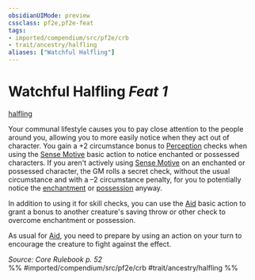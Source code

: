 ```yaml
---
obsidianUIMode: preview
cssclass: pf2e,pf2e-feat
tags:
- imported/compendium/src/pf2e/crb
- trait/ancestry/halfling
aliases: ["Watchful Halfling"]
---
```

# Watchful Halfling  *Feat 1*  
[halfling](halfling.md)  


Your communal lifestyle causes you to pay close attention to the people around you, allowing you to more easily notice when they act out of character. You gain a +2 circumstance bonus to [Perception](../skills.md#Perception) checks when using the [Sense Motive](sense-motive.md) basic action to notice enchanted or possessed characters. If you aren't actively using [Sense Motive](sense-motive.md) on an enchanted or possessed character, the GM rolls a secret check, without the usual circumstance and with a –2 circumstance penalty, for you to potentially notice the [enchantment](enchantment.md) or [possession](rules/traits/possession.md) anyway.

In addition to using it for skill checks, you can use the [Aid](aid.md) basic action to grant a bonus to another creature's saving throw or other check to overcome enchantment or possession.

As usual for [Aid](aid.md), you need to prepare by using an action on your turn to encourage the creature to fight against the effect.

*Source: Core Rulebook p. 52*  
%% #imported/compendium/src/pf2e/crb #trait/ancestry/halfling %%
